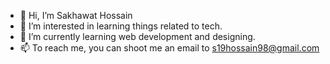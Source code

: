 - 👋 Hi, I’m Sakhawat Hossain
- 👀 I’m interested in learning things related to tech.
- 🌱 I’m currently learning web development and designing.
- 📫 To reach me, you can shoot me an email to s19hossain98@gmail.com

<!---
Sakhawat0pu/Sakhawat0pu is a ✨ special ✨ repository because its `README.md` (this file) appears on your GitHub profile.
You can click the Preview link to take a look at your changes.
--->
